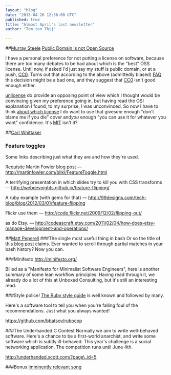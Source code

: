 ```yaml
---
layout: "blog"
date: "2013-04-26 12:36:00 UTC"
published: true
title: "Almost April's last newsletter"
author: "Tom ten Thij"

---
```


##[Murray Steele](people/murray-steele) [Public Domain is not Open Source](http://opensource.org/faq#public-domain)

I have a personal preference for not putting a license on software, because there are too many debates to be had about which is the "best" OSS license. Until now, if asked I'd just say my stuff is public domain, or at a push, [CC0](http://creativecommons.org/about/cc0). Turns out that according to the above (admittedly biased) [FAQ](http://opensource.org/faq#public-domain) this decision might be a bad one, and they suggest that [CC0](http://opensource.org/faq#cc-zero) isn't good enough either.

[unlicense](http://unlicense.org/) do provide an opposing point of view which I thought would be convincing given my preference going in, but having read the OSI explanation I found, to my surprise, I was unconvinced. So now I have to think [about which license](http://opensource.org/licenses) I do want to use that gives*me* enough "don't blame me if you die" cover and*you* enough "you can use it for whatever you want" confidence. It's [MIT](http://opensource.org/licenses/MIT) isn't it?

##[Carl Whittaker](/people/carl-whittaker) ### Feature toggles Some links describing just what they are and how they're used.

Requisite Martin Fowler blog post — http://martinfowler.com/bliki/FeatureToggle.html

A terrifying presentation in which slides try to kill you with CSS transforms — http://webdevnights.github.io/feature-flipping/

A ruby example (with gems for that) — http://99designs.com/tech-blog/blog/2012/03/01/feature-flipping

Flickr use them — http://code.flickr.net/2009/12/02/flipping-out/

as do Etsy. — http://codeascraft.etsy.com/2011/02/04/how-does-etsy-manage-development-and-operations/

##[Matt Peperell](/people/matt-peperell)  ###The single most useful thing in bash Or so the title of [this blog post](https://coderwall.com/p/oqtj8w) claims. Ever wanted to scroll through partial matches in your bash history? Now you can.

###Minifesto http://minifesto.org/

Billed as a "Manifesto for Minimalist Software Engineers", here is another summary of some lean workflow principles. Having read through it, we already do a lot of this at Unboxed Consulting, but it's still an interesting read.

###Style police! [The Ruby style guide](https://github.com/bbatsov/ruby-style-guide) is well known and followed by many.

Here's a software tool to tell you when you're falling foul of the recommendations. Just what you always wanted!

https://github.com/bbatsov/rubocop

###The Underhanded C Contest Normally we aim to write well-behaved software. Here's a chance to be a first-world anarchist, and write some software which is subtly ill-behaved. This year's challenge is a social networking application. The competition runs until June 4th. 

http://underhanded.xcott.com/?page\_id=5

###Bonus [Imminently relevant song](http://www.youtube.com/watch?v=gRhPeJ3uzOc)


